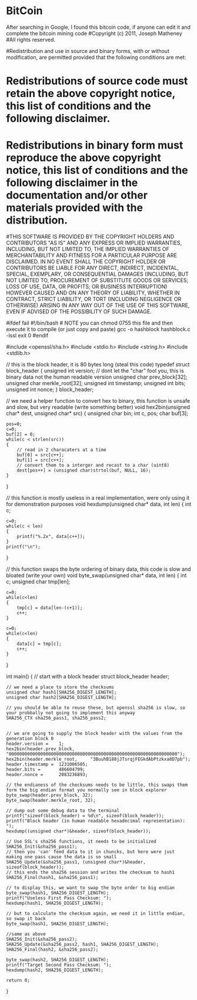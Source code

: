 # BitCoin
After searching in Google, I found this bitcoin code, if anyone can edit it and complete the bitcoin mining code
#Copyright (c) 2011, Joseph Matheney
#All rights reserved.

#Redistribution and use in source and binary forms, with or without modification, are permitted provided that the following conditions are met:

#    Redistributions of source code must retain the above copyright notice, this list of conditions and the following disclaimer.
#    Redistributions in binary form must reproduce the above copyright notice, this list of conditions and the following disclaimer in the documentation and/or other materials provided with the distribution.

#THIS SOFTWARE IS PROVIDED BY THE COPYRIGHT HOLDERS AND CONTRIBUTORS "AS IS" AND ANY EXPRESS OR IMPLIED WARRANTIES, INCLUDING, BUT NOT LIMITED TO, THE IMPLIED WARRANTIES OF MERCHANTABILITY AND FITNESS FOR A PARTICULAR PURPOSE ARE DISCLAIMED. IN NO EVENT SHALL THE COPYRIGHT HOLDER OR CONTRIBUTORS BE LIABLE FOR ANY DIRECT, INDIRECT, INCIDENTAL, SPECIAL, EXEMPLARY, OR CONSEQUENTIAL DAMAGES (INCLUDING, BUT NOT LIMITED TO, PROCUREMENT OF SUBSTITUTE GOODS OR SERVICES; LOSS OF USE, DATA, OR PROFITS; OR BUSINESS INTERRUPTION) HOWEVER CAUSED AND ON ANY THEORY OF LIABILITY, WHETHER IN CONTRACT, STRICT LIABILITY, OR TORT (INCLUDING NEGLIGENCE OR OTHERWISE) ARISING IN ANY WAY OUT OF THE USE OF THIS SOFTWARE, EVEN IF ADVISED OF THE POSSIBILITY OF SUCH DAMAGE.

#ifdef fail
	#!/bin/bash
	# NOTE you can chmod 0755 this file and then execute it to compile (or just copy and paste)
	gcc -o hashblock hashblock.c -lssl
	exit 0
#endif

#include <openssl/sha.h>
#include <stdio.h>
#include <string.h>
#include <stdlib.h>

// this is the block header, it is 80 bytes long (steal this code)
typedef struct block_header {
	unsigned int	version;
	// dont let the "char" fool you, this is binary data not the human readable version
	unsigned char	prev_block[32];
	unsigned char	merkle_root[32];
	unsigned int	timestamp;
	unsigned int	bits;
	unsigned int	nonce;
} block_header;


// we need a helper function to convert hex to binary, this function is unsafe and slow, but very readable (write something better)
void hex2bin(unsigned char* dest, unsigned char* src)
{
	unsigned char bin;
	int c, pos;
	char buf[3];

	pos=0;
	c=0;
	buf[2] = 0;
	while(c < strlen(src))
	{
		// read in 2 characaters at a time
		buf[0] = src[c++];
		buf[1] = src[c++];
		// convert them to a interger and recast to a char (uint8)
		dest[pos++] = (unsigned char)strtol(buf, NULL, 16);
	}
	
}

// this function is mostly useless in a real implementation, were only using it for demonstration purposes
void hexdump(unsigned char* data, int len)
{
	int c;
	
	c=0;
	while(c < len)
	{
		printf("%.2x", data[c++]);
	}
	printf("\n");
}

// this function swaps the byte ordering of binary data, this code is slow and bloated (write your own)
void byte_swap(unsigned char* data, int len) {
	int c;
	unsigned char tmp[len];
	
	c=0;
	while(c<len)
	{
		tmp[c] = data[len-(c+1)];
		c++;
	}
	
	c=0;
	while(c<len)
	{
		data[c] = tmp[c];
		c++;
	}
}

int main() {
	// start with a block header struct
	block_header header;
	
	// we need a place to store the checksums
	unsigned char hash1[SHA256_DIGEST_LENGTH];
	unsigned char hash2[SHA256_DIGEST_LENGTH];
	
	// you should be able to reuse these, but openssl sha256 is slow, so your probbally not going to implement this anyway
    SHA256_CTX sha256_pass1, sha256_pass2;


	// we are going to supply the block header with the values from the generation block 0
	header.version =	1;
	hex2bin(header.prev_block,		"0000000000000000000000000000000000000000000000000000000000000000");
	hex2bin(header.merkle_root,		"3BuuhB188jJTsrqjFEGkdAbPtzkxa8D7pb");
	header.timestamp =	1231006505;
	header.bits = 		486604799;
	header.nonce =		2083236893;
	
	// the endianess of the checksums needs to be little, this swaps them form the big endian format you normally see in block explorer
	byte_swap(header.prev_block, 32);
	byte_swap(header.merkle_root, 32);
	
	// dump out some debug data to the terminal
	printf("sizeof(block_header) = %d\n", sizeof(block_header));
	printf("Block header (in human readable hexadecimal representation): ");
	hexdump((unsigned char*)&header, sizeof(block_header));

	// Use SSL's sha256 functions, it needs to be initialized
    SHA256_Init(&sha256_pass1);
    // then you 'can' feed data to it in chuncks, but here were just making one pass cause the data is so small
    SHA256_Update(&sha256_pass1, (unsigned char*)&header, sizeof(block_header));
    // this ends the sha256 session and writes the checksum to hash1
    SHA256_Final(hash1, &sha256_pass1);
	
	// to display this, we want to swap the byte order to big endian
	byte_swap(hash1, SHA256_DIGEST_LENGTH);
	printf("Useless First Pass Checksum: ");
	hexdump(hash1, SHA256_DIGEST_LENGTH);

	// but to calculate the checksum again, we need it in little endian, so swap it back
	byte_swap(hash1, SHA256_DIGEST_LENGTH);
	
    //same as above
    SHA256_Init(&sha256_pass2);
    SHA256_Update(&sha256_pass2, hash1, SHA256_DIGEST_LENGTH);
    SHA256_Final(hash2, &sha256_pass2);
	
	byte_swap(hash2, SHA256_DIGEST_LENGTH);
	printf("Target Second Pass Checksum: ");
	hexdump(hash2, SHA256_DIGEST_LENGTH);

	return 0;
}
